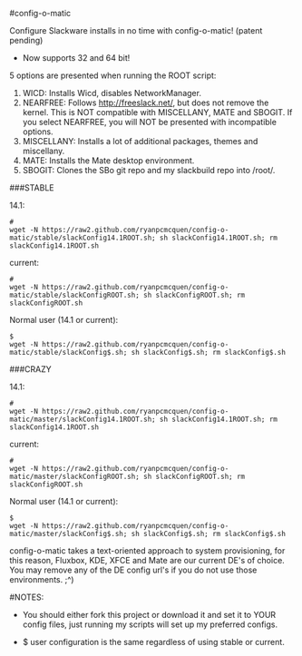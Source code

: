 #config-o-matic

Configure Slackware installs in no time with config-o-matic! (patent pending)

- Now supports 32 and 64 bit!


5 options are presented when running the ROOT script:

1. WICD: Installs Wicd, disables NetworkManager.
2. NEARFREE: Follows http://freeslack.net/, but does not remove the kernel. This is NOT compatible with MISCELLANY, MATE and SBOGIT. If you select NEARFREE, you will NOT be presented with incompatible options.
3. MISCELLANY: Installs a lot of additional packages, themes and miscellany.
4. MATE: Installs the Mate desktop environment.
5. SBOGIT: Clones the SBo git repo and my slackbuild repo into /root/.


###STABLE


14.1:

    #
    wget -N https://raw2.github.com/ryanpcmcquen/config-o-matic/stable/slackConfig14.1ROOT.sh; sh slackConfig14.1ROOT.sh; rm slackConfig14.1ROOT.sh

current:

    #
    wget -N https://raw2.github.com/ryanpcmcquen/config-o-matic/stable/slackConfigROOT.sh; sh slackConfigROOT.sh; rm slackConfigROOT.sh

Normal user (14.1 or current):

    $
    wget -N https://raw2.github.com/ryanpcmcquen/config-o-matic/stable/slackConfig$.sh; sh slackConfig$.sh; rm slackConfig$.sh


###CRAZY


14.1:

    #
    wget -N https://raw2.github.com/ryanpcmcquen/config-o-matic/master/slackConfig14.1ROOT.sh; sh slackConfig14.1ROOT.sh; rm slackConfig14.1ROOT.sh

current:

    #
    wget -N https://raw2.github.com/ryanpcmcquen/config-o-matic/master/slackConfigROOT.sh; sh slackConfigROOT.sh; rm slackConfigROOT.sh

Normal user (14.1 or current):

    $
    wget -N https://raw2.github.com/ryanpcmcquen/config-o-matic/master/slackConfig$.sh; sh slackConfig$.sh; rm slackConfig$.sh


config-o-matic takes a text-oriented approach to system provisioning, for this reason, Fluxbox, KDE, XFCE and Mate are our current DE's of choice. You may remove any of the DE config url's if you do not use those environments.  ;^)

#NOTES:
 - You should either fork this project or download it and set it to YOUR config files, just running my scripts will set up my preferred configs.

 - $ user configuration is the same regardless of using stable or current.

